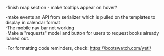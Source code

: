 -finish map section - make tooltips appear on hover?  

-make events an API from serializer which is pulled on the templates to display in calendar format  
-The mobile nav bar not working  
-Make a "requests" model and button for users to request books already loaned out.  


-For formatting code reminders, check: https://bootswatch.com/yeti/   